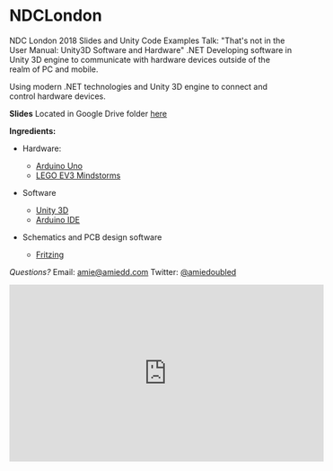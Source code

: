 # NDCLondon
NDC London 2018 Slides and Unity Code Examples
Talk: "That's not in the User Manual: Unity3D Software and Hardware"
.NET
Developing software in Unity 3D engine to communicate with hardware devices outside of the realm of PC and mobile.

Using modern .NET technologies and Unity 3D engine to connect and control hardware devices.

**Slides** 
Located in Google Drive folder [here](https://drive.google.com/file/d/1r6wAUwpG56R9p51Oc9Gz1_0uIcFGRr6R/view?usp=sharing)

**Ingredients:**

* Hardware:
  * [Arduino Uno](https://www.arduino.cc/) 
  * [LEGO EV3 Mindstorms](https://www.lego.com/en-us/mindstorms) 

* Software 
  * [Unity 3D](https://www.unity3d.com/) 
  * [Arduino IDE](https://www.arduino.cc/en/Main/Software) 
  
* Schematics and PCB design software
  * [Fritzing](http://fritzing.org/home/)

*Questions?*
Email: amie@amiedd.com
Twitter: [@amiedoubled](https://twitter.com/amiedoubled)


<iframe width="560" height="315" src="https://www.youtube.com/embed/kdCpJ8jE710?ecver=1" frameborder="0" allow="autoplay; encrypted-media" allowfullscreen></iframe>

